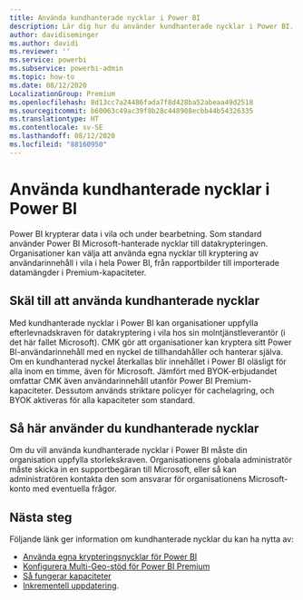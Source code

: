```yaml
---
title: Använda kundhanterade nycklar i Power BI
description: Lär dig hur du använder kundhanterade nycklar i Power BI.
author: davidiseminger
ms.author: davidi
ms.reviewer: ''
ms.service: powerbi
ms.subservice: powerbi-admin
ms.topic: how-to
ms.date: 08/12/2020
LocalizationGroup: Premium
ms.openlocfilehash: 8d13cc7a24486fada7f8d428ba52abeaa49d2518
ms.sourcegitcommit: b60063c49ac39f8b28c448908ecbb44b54326335
ms.translationtype: HT
ms.contentlocale: sv-SE
ms.lasthandoff: 08/12/2020
ms.locfileid: "88160950"
---
```

# <a name="use-customer-managed-keys-in-power-bi"></a>Använda kundhanterade nycklar i Power BI

Power BI krypterar data i vila och under bearbetning. Som standard använder Power BI Microsoft-hanterade nycklar till datakrypteringen. Organisationer kan välja att använda egna nycklar till kryptering av användarinnehåll i vila i hela Power BI, från rapportbilder till importerade datamängder i Premium-kapaciteter. 

## <a name="why-use-customer-managed-keys"></a>Skäl till att använda kundhanterade nycklar
Med kundhanterade nycklar i Power BI kan organisationer uppfylla efterlevnadskraven för datakryptering i vila hos sin molntjänstleverantör (i det här fallet Microsoft). CMK gör att organisationer kan kryptera sitt Power BI-användarinnehåll med en nyckel de tillhandahåller och hanterar själva. Om en kundhanterad nyckel återkallas blir innehållet i Power BI oläsligt för alla inom en timme, även för Microsoft. Jämfört med BYOK-erbjudandet omfattar CMK även användarinnehåll utanför Power BI Premium-kapaciteter. Dessutom används striktare policyer för cachelagring, och BYOK aktiveras för alla kapaciteter som standard. 
 
## <a name="how-to-use-customer-managed-keys"></a>Så här använder du kundhanterade nycklar
Om du vill använda kundhanterade nycklar i Power BI måste din organisation uppfylla storlekskraven. Organisationens globala administratör måste skicka in en supportbegäran till Microsoft, eller så kan administratören kontakta den som ansvarar för organisationens Microsoft-konto med eventuella frågor.  


## <a name="next-steps"></a>Nästa steg

Följande länk ger information om kundhanterade nycklar du kan ha nytta av:

* [Använda egna krypteringsnycklar för Power BI](service-encryption-byok.md)
* [Konfigurera Multi-Geo-stöd för Power BI Premium](service-admin-premium-multi-geo.md)
* [Så fungerar kapaciteter](service-premium-what-is.md#how-capacities-function)
* [Inkrementell uppdatering](service-premium-incremental-refresh.md).
